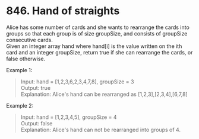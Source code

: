 # 846. Hand of straights

Alice has some number of cards and she wants to rearrange the cards into groups so that each group is of size groupSize, and consists of groupSize consecutive cards.\
Given an integer array hand where hand[i] is the value written on the ith card and an integer groupSize, return true if she can rearrange the cards, or false otherwise.

Example 1:

>Input: hand = [1,2,3,6,2,3,4,7,8], groupSize = 3\
Output: true\
Explanation: Alice's hand can be rearranged as [1,2,3],[2,3,4],[6,7,8]

Example 2:

>Input: hand = [1,2,3,4,5], groupSize = 4\
Output: false\
Explanation: Alice's hand can not be rearranged into groups of 4.
